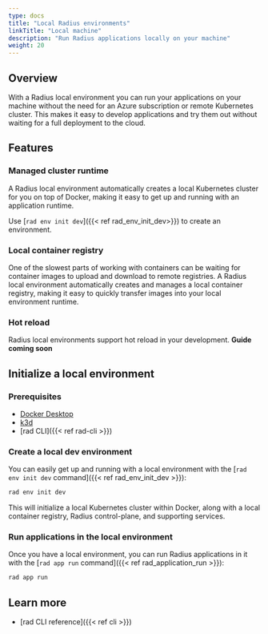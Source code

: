 ```yaml
---
type: docs
title: "Local Radius environments"
linkTitle: "Local machine"
description: "Run Radius applications locally on your machine"
weight: 20
---
```


## Overview

With a Radius local environment you can run your applications on your machine without the need for an Azure subscription or remote Kubernetes cluster. This makes it easy to develop applications and try them out without waiting for a full deployment to the cloud.

## Features

### Managed cluster runtime

A Radius local environment automatically creates a local Kubernetes cluster for you on top of Docker, making it easy to get up and running with an application runtime.

Use [`rad env init dev`]({{< ref rad_env_init_dev>}}) to create an environment.

### Local container registry

One of the slowest parts of working with containers can be waiting for container images to upload and download to remote registries. A Radius local environment automatically creates and manages a local container registry, making it easy to quickly transfer images into your local environment runtime.

### Hot reload

Radius local environments support hot reload in your development. **Guide coming soon**

## Initialize a local environment

### Prerequisites

- [Docker Desktop](https://www.docker.com/products/docker-desktop)
- [k3d](https://rancher.com/docs/k3s/latest/en/installation/install-options/)
- [rad CLI]({{< ref rad-cli >}})

### Create a local dev environment

You can easily get up and running with a local environment with the [`rad env init dev` command]({{< ref rad_env_init_dev >}}):

```sh
rad env init dev
```

This will initialize a local Kubernetes cluster within Docker, along with a local container registry, Radius control-plane, and supporting services.

### Run applications in the local environment

Once you have a local environment, you can run Radius applications in it with the [`rad app run` command]({{< ref rad_application_run >}}):

```sh
rad app run
```

## Learn more

- [rad CLI reference]({{< ref cli >}})
